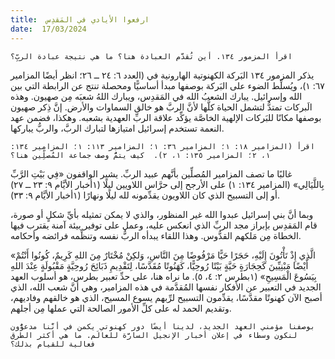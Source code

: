 ```yaml
---
title:  ارفعوا الأيادي في المَقدِس
date:  17/03/2024
---
```


`اقرأ المزمور ١٣٤. أين تُقدَّم العبادة هنا؟ ما هي نتيجة عبادة الربِّ؟`

يذكر المزمور ١٣٤ البَركة الكهنوتية الهارونية في (العدد ٦: ٢٤ ــ ٢٦؛ انظر أيضًا المزامير ٦٧: ١)، ويُسلِّط الضوء على البَركة بوصفها مبدأ أساسيًّا ومحصلة تنتج عن الرابطة التي بين الله وإسرائيل. يبارك الشعبُ الله في المَقدِس، ويبارك اللهُ شعبَه مِن صهيون. وهذه الَبركات تمتدُّ لتشمل الحياة كلَّها لأنَّ الربَّ هو خالق السماوات والأرض. إنَّ ذِكر صهيون بوصفها مكانًا للبَركات الإلهية الخاصَّة يؤكِّد علاقة الربِّ العهدية بشعبه. وهكذا، فضمن عهد النعمة تستخدم إسرائيل امتيازها لتبارك الربَّ، والربُّ يباركها.

`اقرأ (المزامير ١٨: ١؛ المزامير ٣٦: ١؛ المزامير ١١٣: ١؛ المزامير ١٣٤: ١، ٢؛ المزامير ١٣٥: ١، ٢).  كيف يتمُّ وصف جماعة المُصلِّين هنا؟`

غالبًا ما تصف المزامير المُصلِّين بأنَّهم عبيد الربِّ. يشير الواقفون «فِي بَيْتِ الرَّبِّ بِاللَّيَالِي» (المزامير ١٣٤: ١) على الأرجح إلى حرَّاس اللاويين ليلًا (١أخبار الأيَّام ٩: ٢٣ ــ ٢٧) أو إلى التسبيح الذي كان اللاويون يقدِّمونه لله ليلًا ونهارًا (١أخبار الأيَّام ٩: ٣٣).

وبما أنَّ بني إسرائيل عبدوا الله غير المنظور، والذي لا يمكن تمثيله بأيِّ شكلٍ أو صورة، قام المَقدِس بإبراز مجد الربِّ الذي انعكس عليه، وعمل على توفير بيئة آمنة يقترب فيها الخطاة مِن مَلكهم القدُّوس. وهذا اللقاء يبدأه الربُّ نفسه وتنظِّمه فرائضه وأحكامه.

«الَّذِي إِذْ تَأْتُونَ إِلَيْهِ، حَجَرًا حَيًّا مَرْفُوضًا مِنَ النَّاسِ، وَلكِنْ مُخْتَارٌ مِنَ اللهِ كَرِيمٌ، كُونُوا أَنْتُمْ أَيْضًا مَبْنِيِّينَ ­كَحِجَارَةٍ حَيَّةٍ­ بَيْتًا رُوحِيًّا، كَهَنُوتًا مُقَدَّسًا، لِتَقْدِيمِ ذَبَائِحَ رُوحِيَّةٍ مَقْبُولَةٍ عِنْدَ اللهِ بِيَسُوعَ الْمَسِيحِ» (١بطرس ٢: ٤، ٥). ما نراه هنا، على حدِّ تعبير بطرس، هو أسلوب العهد الجديد في التعبير عن الأفكار نفسها المُقدَّمة في هذه المزامير، وهي أنَّ شعب الله، الذي أصبح الآن كهنوتًا مقدَّسًا، يقدِّمون التسبيح لرِّبهم يسوع المسيح، الذي هو خالقهم وفاديهم، وتقديم الحمد له على كلِّ الأمور الصالحة التي عملها مِن أجلهم.

`بوصفنا مؤمني العهد الجديد، لدينا أيضًا دور كهنوتي يكمن في أنَّنا مدعوُّون لنكون وسطاء في إعلان أخبار الإنجيل السارَّة للعالَم. ما هي أكثر الطرق فعالية للقيام بذلك؟`